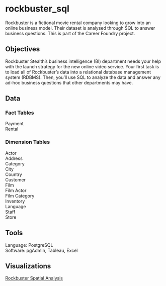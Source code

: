 # rockbuster_sql
Rockbuster is a fictional movie rental company looking to grow into an online business model. Their dataset is analysed through SQL to answer business questions.
This is part of the Career Foundry project.

## Objectives
Rockbuster Stealth’s business intelligence (BI) department needs your help with the launch strategy for the new online video service. 
Your first task is to load all of Rockbuster’s data into a relational database management system (RDBMS). Then, you’ll use SQL to analyze the data and answer any
ad-hoc business questions that other departments may have.

## Data
### Fact Tables
Payment <br>
Rental
### Dimension Tables
Actor <br>
Address <br>
Category <br>
City <br>
Country <br>
Customer <br>
Film <br>
Film Actor <br>
Film Category <br>
Inventory <br>
Language <br>
Staff <br>
Store

## Tools
Language: PostgreSQL <br>
Software: pgAdmin, Tableau, Excel

## Visualizations
<a href="https://public.tableau.com/views/Rockbusterspatialanalysis/Sheet1?:language=en-GB&:display_count=n&:origin=viz_share_link" rel="nofollow">Rockbuster Spatial Analysis</a>
